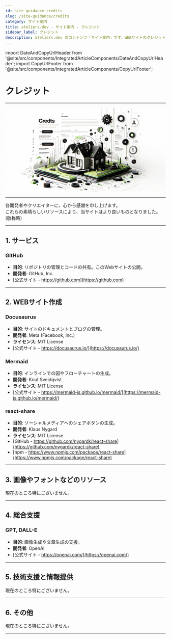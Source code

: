```yaml
---
id: site-guidance-credits
slug: /site-guidance/credits
category: サイト案内
title: ateliers.dev - サイト案内 - クレジット
sidebar_label: クレジット
description: ateliers.dev のコンテンツ「サイト案内」です。WEBサイトのクレジットについて記載しています。
---
```


import DateAndCopyUrlHeader from '@site/src/components/IntegratedArticleComponents/DateAndCopyUrlHeader';
import CopyUrlFooter from '@site/src/components/IntegratedArticleComponents/CopyUrlFooter';

# クレジット

<DateAndCopyUrlHeader
    created="2024/05/02"
    updated="2024/05/13"
    slug="/site-guidance/credits"/>

---

![img](../../static/img/jpg/ateliers-dev-site-guidance-credits.jpg)

---

各開発者やクリエイターに、心から感謝を申し上げます。  
これらの素晴らしいリソースにより、当サイトはより良いものとなりました。  
(敬称略)

---

## 1. サービス

### GitHub

- **目的**: リポジトリの管理とコードの共有。このWebサイトの公開。
- **開発者**: GitHub, Inc.
- [公式サイト - https://github.com](https://github.com)

---

## 2. WEBサイト作成

### Docusaurus

- **目的**: サイトのドキュメントとブログの管理。
- **開発者**: Meta (Facebook, Inc.)
- **ライセンス**: MIT License
- [公式サイト - https://docusaurus.io/](https://docusaurus.io/)

### Mermaid

- **目的**: インラインでの図やフローチャートの生成。
- **開発者**: Knut Sveidqvist
- **ライセンス**: MIT License
- [公式サイト - https://mermaid-js.github.io/mermaid/](https://mermaid-js.github.io/mermaid/)

### react-share

- **目的**: ソーシャルメディアへのシェアボタンの生成。
- **開発者**: Klaus Nygard
- **ライセンス**: MIT License
- [GitHub - https://github.com/nygardk/react-share](https://github.com/nygardk/react-share)
- [npm - https://www.npmjs.com/package/react-share](https://www.npmjs.com/package/react-share)

---

## 3. 画像やフォントなどのリソース

現在のところ特にございません。

---

## 4. 総合支援

### GPT, DALL-E

- **目的**: 画像生成や文章生成の支援。
- **開発者**: OpenAI
- [公式サイト - https://openai.com/](https://openai.com/)

---

## 5. 技術支援と情報提供

現在のところ特にございません。

---

## 6. その他

現在のところ特にございません。

---

<CopyUrlFooter
    slug="/site-guidance/credits"/>
